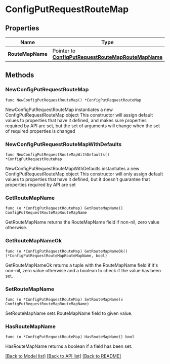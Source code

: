 # ConfigPutRequestRouteMap

## Properties

Name | Type | Description | Notes
------------ | ------------- | ------------- | -------------
**RouteMapName** | Pointer to [**ConfigPutRequestRouteMapRouteMapName**](ConfigPutRequestRouteMapRouteMapName.md) |  | [optional] 

## Methods

### NewConfigPutRequestRouteMap

`func NewConfigPutRequestRouteMap() *ConfigPutRequestRouteMap`

NewConfigPutRequestRouteMap instantiates a new ConfigPutRequestRouteMap object
This constructor will assign default values to properties that have it defined,
and makes sure properties required by API are set, but the set of arguments
will change when the set of required properties is changed

### NewConfigPutRequestRouteMapWithDefaults

`func NewConfigPutRequestRouteMapWithDefaults() *ConfigPutRequestRouteMap`

NewConfigPutRequestRouteMapWithDefaults instantiates a new ConfigPutRequestRouteMap object
This constructor will only assign default values to properties that have it defined,
but it doesn't guarantee that properties required by API are set

### GetRouteMapName

`func (o *ConfigPutRequestRouteMap) GetRouteMapName() ConfigPutRequestRouteMapRouteMapName`

GetRouteMapName returns the RouteMapName field if non-nil, zero value otherwise.

### GetRouteMapNameOk

`func (o *ConfigPutRequestRouteMap) GetRouteMapNameOk() (*ConfigPutRequestRouteMapRouteMapName, bool)`

GetRouteMapNameOk returns a tuple with the RouteMapName field if it's non-nil, zero value otherwise
and a boolean to check if the value has been set.

### SetRouteMapName

`func (o *ConfigPutRequestRouteMap) SetRouteMapName(v ConfigPutRequestRouteMapRouteMapName)`

SetRouteMapName sets RouteMapName field to given value.

### HasRouteMapName

`func (o *ConfigPutRequestRouteMap) HasRouteMapName() bool`

HasRouteMapName returns a boolean if a field has been set.


[[Back to Model list]](../README.md#documentation-for-models) [[Back to API list]](../README.md#documentation-for-api-endpoints) [[Back to README]](../README.md)


